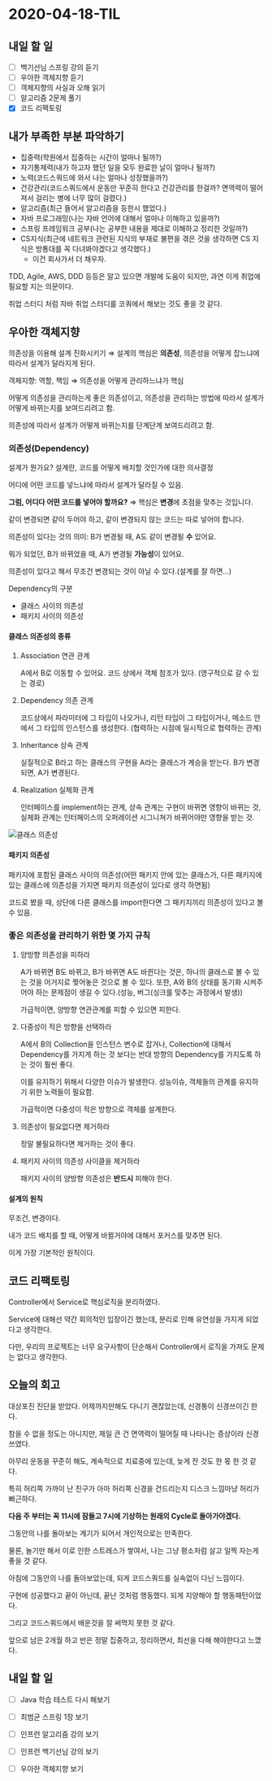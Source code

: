 # 2020-04-18-TIL

## 내일 할 일

- [ ] 백기선님 스프링 강의 듣기
- [ ] 우아한 객체지향 듣기
- [ ] 객체지향의 사실과 오해 읽기
- [ ] 알고리즘 2문제 풀기
- [x] 코드 리팩토링

## 내가 부족한 부분 파악하기

- 집중력(학원에서 집중하는 시간이 얼마나 될까?)
- 자기통제력(내가 하고자 했던 일을 모두 완료한 날이 얼마나 될까?)
- 노력(코드스쿼드에 와서 나는 얼마나 성장했을까?)
- 건강관리(코드스쿼드에서 운동만 꾸준히 한다고 건강관리를 한걸까? 면역력이 떨어져서 걸리는 병에 너무 많이 걸렸다.)
- 알고리즘(최근 들어서 알고리즘을 등한시 했었다.)
- 자바 프로그래밍(나는 자바 언어에 대해서 얼마나 이해하고 있을까?)
- 스프링 프레임워크 공부(나는 공부한 내용을 제대로 이해하고 정리한 것일까?)
- CS지식(최근에 네트워크 관련된 지식의 부재로 불편을 겪은 것을 생각하면 CS 지식은 방통대를 꼭 다녀봐야겠다고 생각했다.)
  - 이건 회사가서 더 채우자.

TDD, Agile, AWS, DDD 등등은 알고 있으면 개발에 도움이 되지만, 과연 이게 취업에 필요할 지는 의문이다.

취업 스터디 처럼 자바 취업 스터디를 코쿼에서 해보는 것도 좋을 것 같다.

## 우아한 객체지향

의존성을 이용해 설계 진화시키기 ⇒ 설계의 핵심은 **의존성**, 의존성을 어떻게 잡느냐에 따라서 설계가 달라지게 된다.

객체지향: 역할, 책임 ⇒ 의존성을 어떻게 관리하느냐가 핵심

어떻게 의존성을 관리하는게 좋은 의존성이고, 의존성을 관리하는 방법에 따라서 설계가 어떻게 바뀌는지를 보여드리려고 함.

의존성에 따라서 설계가 어떻게 바뀌는지를 단계단계 보여드리려고 함.

### 의존성(Dependency)

설계가 뭔가요? 설계란, 코드를 어떻게 배치할 것인가에 대한 의사결정

어디에 어떤 코드를 넣느냐에 따라서 설계가 달라질 수 있음.

**그럼, 어디다 어떤 코드를 넣어야 할까요?** ⇒ 핵심은 **변경**에 초점을 맞추는 것입니다.

같이 변경되면 같이 두어야 하고, 같이 변경되지 않는 코드는 따로 넣어야 합니다.

의존성이 있다는 것의 의미: B가 변경될 때, A도 같이 변경될 **수** 있어요.

뭐가 되었던, B가 바뀌었을 때, A가 변경될 **가능성**이 있어요.

의존성이 있다고 해서 무조건 변경되는 것이 아닐 수 있다.(설계를 잘 하면...)

Dependency의 구분

- 클래스 사이의 의존성
- 패키지 사이의 의존성

#### 클래스 의존성의 종류

1. Association 연관 관계

   A에서 B로 이동할 수 있어요. 코드 상에서 객체 참조가 있다. (영구적으로 갈 수 있는 경로)

2. Dependency 의존 관계

   코드상에서 파라미터에 그 타입이 나오거나, 리턴 타입이 그 타입이거나, 메소드 안에서 그 타입의 인스턴스를 생성한다. (협력하는 시점에 일시적으로 협력하는 관계)

3. Inheritance 상속 관계

   실질적으로 B라고 하는 클래스의 구현을 A라는 클래스가 계승을 받는다. B가 변경되면, A가 변경된다.

4. Realization 실체화 관계

   인터페이스를 implement하는 관계, 상속 관계는 구현이 바뀌면 영향이 바뀌는 것, 실체화 관계는 인터페이스의 오퍼레이션 시그니쳐가 바뀌어야만 영향을 받는 것.

![클래스 의존성](https://i.imgur.com/whGxBgT.png)

#### 패키지 의존성

패키지에 포함된 클래스 사이의 의존성(어떤 패키지 안에 있는 클래스가, 다른 패키지에 있는 클래스에 의존성을 가지면 패키지 의존성이 있다로 생각 하면됨)

코드로 봤을 때, 상단에 다른 클래스를 import한다면 그 패키지끼리 의존성이 있다고 볼 수 있음.

### 좋은 의존성을 관리하기 위한 몇 가지 규칙

1. 양방향 의존성을 피하라

   A가 바뀌면 B도 바뀌고, B가 바뀌면 A도 바뀐다는 것은, 하나의 클래스로 볼 수 있는 것을 어거지로 찢어놓은 것으로 볼 수 있다.
   또한, A와 B의 상태를 동기화 시켜주어야 하는 문제점이 생길 수 있다.(성능, 버그(싱크를 맞추는 과정에서 발생))

   가급적이면, 양방향 연관관계를 피할 수 있으면 피한다.

2. 다중성이 적은 방향을 선택하라

   A에서 B의 Collection을 인스턴스 변수로 잡거나, Collection에 대해서 Dependency를 가지게 하는 것 보다는 반대 방향의 Dependency를 가지도록 하는 것이 훨씬 좋다.

   이를 유지하기 위해서 다양한 이슈가 발생한다. 성능이슈, 객체들의 관계를 유지하기 위한 노력들이 필요함.

   가급적이면 다중성이 적은 방향으로 객체를 설계한다.

3. 의존성이 필요없다면 제거하라

   정말 불필요하다면 제거하는 것이 좋다.

4. 패키지 사이의 의존성 사이클을 제거하라

   패키지 사이의 양방향 의존성은 **반드시** 피해야 한다.

#### 설계의 원칙

무조건, 변경이다.

내가 코드 배치를 할 때, 어떻게 바뀔거야에 대해서 포커스를 맞추면 된다.

이게 가장 기본적인 원칙이다.

## 코드 리팩토링

Controller에서 Service로 핵심로직을 분리하였다.

Service에 대해선 약간 회의적인 입장이긴 했는데, 분리로 인해 유연성을 가지게 되었다고 생각한다.

다만, 우리의 프로젝트는 너무 요구사항이 단순해서 Controller에서 로직을 가져도 문제는 없다고 생각한다.

## 오늘의 회고

대상포진 진단을 받았다. 어제까지만해도 다니기 괜찮았는데, 신경통이 신경쓰이긴 한다.

참을 수 없을 정도는 아니지만, 제일 큰 건 면역력이 떨어질 때 나타나는 증상이라 신경쓰였다.

아무리 운동을 꾸준히 해도, 계속적으로 치료중에 있는데, 늦게 잔 것도 한 몫 한 것 같다.

특히 허리쪽 가까이 난 친구가 아마 허리쪽 신경을 건드리는지 디스크 느낌마냥 허리가 뻐근하다.

**다음 주 부터는 꼭 11시에 잠들고 7시에 기상하는 원래의 Cycle로 돌아가야겠다.**

그동안의 나를 돌아보는 계기가 되어서 개인적으로는 만족한다.

물론, 놀기만 해서 이로 인한 스트레스가 쌓여서, 나는 그냥 평소처럼 살고 일찍 자는게 좋을 것 같다.

아침에 그동안의 나를 돌아보았는데, 되게 코드스쿼드를 실속없이 다닌 느낌이다.

구현에 성공했다고 끝이 아닌데, 끝난 것처럼 행동했다. 되게 지양해야 할 행동패턴이었다.

그리고 코드스쿼드에서 배운것을 잘 써먹지 못한 것 같다.

앞으로 남은 2개월 하고 반은 정말 집중하고, 정리하면서, 최선을 다해 해야한다고 느꼈다.

## 내일 할 일

- [ ] Java 학습 테스트 다시 해보기
- [ ] 최범균 스프링 1장 보기
- [ ] 인프런 알고리즘 강의 보기
- [ ] 인프런 백기선님 강의 보기
- [ ] 우아한 객체지향 보기

